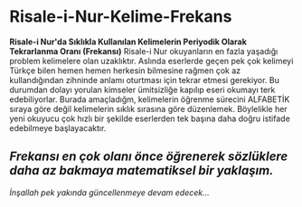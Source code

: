 # Risale-i-Nur-Kelime-Frekans
**Risale-i Nur'da Sıklıkla Kullanılan Kelimelerin Periyodik Olarak Tekrarlanma Oranı (Frekansı)**
Risale-i Nur okuyanların en fazla yaşadığı problem kelimelere olan uzaklıktır.
Aslında eserlerde geçen pek çok kelimeyi Türkçe bilen hemen hemen herkesin bilmesine rağmen çok az kullandığından zihninde anlamı oturtması için tekrar etmesi gerekiyor. Bu durumdan dolayı yorulan kimseler ümitsizliğe kapılıp eseri okumayı terk edebiliyorlar.
Burada amaçladığm, kelimelerin öğrenme sürecini ALFABETİK sıraya göre değil kelimelerin sıklık sırasına göre düzenlemek.
Böylelikle her yeni okuyucu çok hızlı bir şekilde eserlerden tek başına daha doğru istifade edebilmeye başlayacaktır.
## *Frekansı en çok olanı önce öğrenerek sözlüklere daha az bakmaya matematiksel bir yaklaşım.*

*İnşallah pek yakında güncellenmeye devam edecek...*
